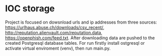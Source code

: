 # IOC storage
Project is focused on dowsnload urls and ip addresses from three sources: https://urlhaus.abuse.ch/downloads/csv_recent/, http://reputation.alienvault.com/reputation.data, https://openphish.com/feed.txt. After downloading data are pushed to the created Postgresql database tables. For run firstly install ostgresql or activate virtual enviroment (venv), then run main.py.
